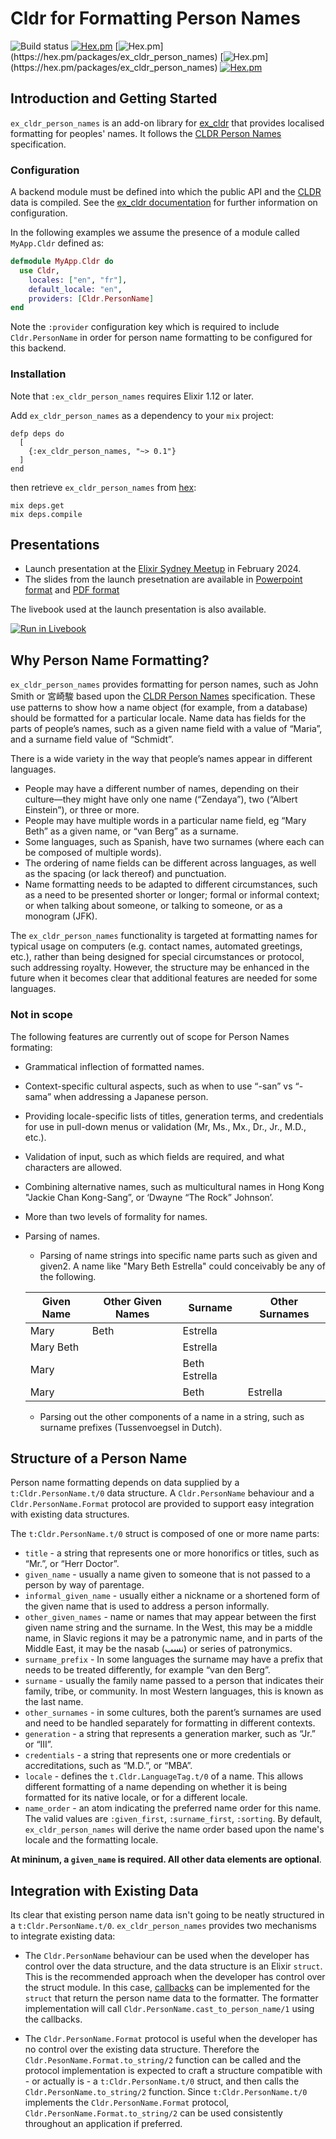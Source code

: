 # Cldr for Formatting Person Names

![Build status](https://github.com/elixir-cldr/cldr_person_names/actions/workflows/ci.yml/badge.svg)
[![Hex.pm](https://img.shields.io/hexpm/v/ex_cldr_person_names.svg)](https://hex.pm/packages/ex_cldr_person_names)
[![Hex.pm](https://img.shields.io/hexpm/dw/ex_cldr_person_names.svg?)](https://hex.pm/packages/ex_cldr_person_names)
[![Hex.pm](https://img.shields.io/hexpm/dt/ex_cldr_person_names.svg?)](https://hex.pm/packages/ex_cldr_person_names)
[![Hex.pm](https://img.shields.io/hexpm/l/ex_cldr_person_names.svg)](https://hex.pm/packages/ex_cldr_person_names)

## Introduction and Getting Started

`ex_cldr_person_names` is an add-on library for [ex_cldr](https://hex.pm/packages/ex_cldr) that provides localised formatting for peoples' names.  It follows the [CLDR Person Names](https://www.unicode.org/reports/tr35/tr35-personNames.html) specification.

### Configuration

A backend module must be defined into which the public API and the [CLDR](https://cldr.unicode.org) data is compiled.  See the [ex_cldr documentation](https://hexdocs.pm/ex_cldr/readme.html) for further information on configuration.

In the following examples we assume the presence of a module called `MyApp.Cldr` defined as:

```elixir
defmodule MyApp.Cldr do
  use Cldr,
    locales: ["en", "fr"],
    default_locale: "en",
    providers: [Cldr.PersonName]
end
```

Note the `:provider` configuration key which is required to include `Cldr.PersonName` in order for person name formatting to be configured for this backend.

### Installation

Note that `:ex_cldr_person_names` requires Elixir 1.12 or later.

Add `ex_cldr_person_names` as a dependency to your `mix` project:

    defp deps do
      [
        {:ex_cldr_person_names, "~> 0.1"}
      ]
    end

then retrieve `ex_cldr_person_names` from [hex](https://hex.pm/packages/ex_cldr_person_names):

    mix deps.get
    mix deps.compile

## Presentations

* Launch presentation at the [Elixir Sydney Meetup](https://www.youtube.com/watch?v=pBR-n_dA3lo) in February 2024.
* The slides from the launch presetnation are available in [Powerpoint format](https://github.com/elixir-cldr/cldr_person_names/raw/main/presentations/Person%20Name%20Formatting.pptx) and [PDF format](https://github.com/elixir-cldr/cldr_person_names/raw/main/presentations/Person%20Name%20Formatting.pdf)

The livebook used at the launch presentation is also available.

[![Run in Livebook](https://livebook.dev/badge/v1/blue.svg)](https://livebook.dev/run?url=https%3A%2F%2Fraw.githubusercontent.com%2Felixir-cldr%2Fcldr_person_names%2Fmain%2Flivebooks%2Fperson_name_formatting_explorer.livemd)

## Why Person Name Formatting? 
<!-- Split --->
`ex_cldr_person_names` provides formatting for person names, such as John Smith or 宮崎駿 based upon the [CLDR Person Names](https://www.unicode.org/reports/tr35/tr35-personNames.html) specification. These use patterns to show how a name object (for example, from a database) should be formatted for a particular locale. Name data has fields for the parts of people’s names, such as a given name field with a value of “Maria”, and a surname field value of “Schmidt”.

There is a wide variety in the way that people’s names appear in different languages.

* People may have a different number of names, depending on their culture—they might have only one name (“Zendaya”), two (“Albert Einstein”), or three or more.
* People may have multiple words in a particular name field, eg “Mary Beth” as a given name, or “van Berg” as a surname.
* Some languages, such as Spanish, have two surnames (where each can be composed of multiple words).
* The ordering of name fields can be different across languages, as well as the spacing (or lack thereof) and punctuation.
* Name formatting needs to be adapted to different circumstances, such as a need to be presented shorter or longer; formal or informal context; or when talking about someone, or talking to someone, or as a monogram (JFK).

The `ex_cldr_person_names` functionality is targeted at formatting names for typical usage on computers (e.g. contact names, automated greetings, etc.), rather than being designed for special circumstances or protocol, such addressing royalty. However, the structure may be enhanced in the future when it becomes clear that additional features are needed for some languages.

### Not in scope

The following features are currently out of scope for Person Names formating:

* Grammatical inflection of formatted names.
* Context-specific cultural aspects, such as when to use “-san” vs “-sama” when addressing a Japanese person.
* Providing locale-specific lists of titles, generation terms, and credentials for use in pull-down menus or validation (Mr, Ms., Mx., Dr., Jr., M.D., etc.).
* Validation of input, such as which fields are required, and what characters are allowed.
* Combining alternative names, such as multicultural names in Hong Kong "Jackie Chan Kong-Sang”, or ‘Dwayne “The Rock” Johnson’.
* More than two levels of formality for names.
* Parsing of names. 
  * Parsing of name strings into specific name parts such as given and given2. A name like "Mary Beth Estrella" could conceivably be any of the following.

  | Given Name	| Other Given Names | Surname       | Other Surnames  |
  | ----------  | ----------------- | -------       | --------------  |
  | Mary	      | Beth	            | Estrella      |                 |	
  | Mary Beth		|                   | Estrella      |                 |	
  | Mary		    |                   | Beth Estrella	|                 |
  | Mary		    |                   | Beth	        | Estrella        |

  * Parsing out the other components of a name in a string, such as surname prefixes (Tussenvoegsel in Dutch).
  
## Structure of a Person Name

Person name formatting depends on data supplied by a `t:Cldr.PersonName.t/0` data structure. A `Cldr.PersonName` behaviour and a `Cldr.PersonName.Format` protocol are provided to support easy integration with existing data structures.

The `t:Cldr.PersonName.t/0` struct is composed of one or more name parts:

* `title` - a string that represents one or more honorifics or titles, such as “Mr.”, or “Herr Doctor”.
* `given_name` - usually a name given to someone that is not passed to a person by way of parentage.
* `informal_given_name` - usually either a nickname or a shortened form of the given name that is used to address a person informally.
* `other_given_names` - name or names that may appear between the first given name string and the surname. In the West, this may be a middle name, in Slavic regions it may be a patronymic name, and in parts of the Middle East, it may be the nasab (نسب) or series of patronymics.
* `surname_prefix` - In some languages the surname may have a prefix that needs to be treated differently, for example “van den Berg”.
* `surname` - usually the family name passed to a person that indicates their family, tribe, or community. In most Western languages, this is known as the last name.
* `other_surnames` - in some cultures, both the parent’s surnames are used and need to be handled separately for formatting in different contexts.
* `generation` - a string that represents a generation marker, such as “Jr.” or “III”.
* `credentials` - a string that represents one or more credentials or accreditations, such as “M.D.”, or “MBA”.
* `locale` - defines the `t.Cldr.LanguageTag.t/0` of a name. This allows different formatting of a name depending on whether it is being formatted for its native locale, or for a different locale.
* `name_order` - an atom indicating the preferred name order for this name. The valid values are `:given_first`, `:surname_first`, `:sorting`. By default, `ex_cldr_person_names` will derive the name order based upon the name's locale and the formatting locale.

**At mininum, a `given_name` is required. All other data elements are optional**.

## Integration with Existing Data

Its clear that existing person name data isn't going to be neatly structured in a `t:Cldr.PersonName.t/0`. `ex_cldr_person_names` provides two mechanisms to integrate existing data:

* The `Cldr.PersonName` behaviour can be used when the developer has control over the data structure, and the data structure is an Elixir `struct`. This is the recommended approach when the developer has control over the struct module. In this case, [callbacks](Cldr.PersonName.html#callbacks) can be implemented for the `struct` that return the person name data to the formatter. The formatter implementation will call `Cldr.PersonName.cast_to_person_name/1` using the callbacks. 

* The `Cldr.PersonName.Format` protocol is useful when the developer has no control over the existing data structure. Therefore the `Cldr.PesonName.Format.to_string/2` function can be called and the protocol implementation is expected to craft a structure compatible with - or actually is - a `t:Cldr.PersonName.t/0` struct, and then calls the `Cldr.PersonName.to_string/2` function.  Since `t:Cldr.PersonName.t/0` implements the `Cldr.PersonName.Format` protocol, `Cldr.PersonName.Format.to_string/2` can be used consistently throughout an application if preferred.
